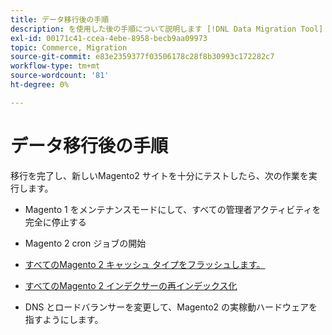 ```yaml
---
title: データ移行後の手順
description: を使用した後の手順について説明します [!DNL Data Migration Tool] をクリックして、Magento1 からMagento2 にデータを移行します。
exl-id: 00171c41-ccea-4ebe-8958-becb9aa09973
topic: Commerce, Migration
source-git-commit: e83e2359377f03506178c28f8b30993c172282c7
workflow-type: tm+mt
source-wordcount: '81'
ht-degree: 0%

---
```


# データ移行後の手順

移行を完了し、新しいMagento2 サイトを十分にテストしたら、次の作業を実行します。

* Magento 1 をメンテナンスモードにして、すべての管理者アクティビティを完全に停止する

* Magento 2 cron ジョブの開始

* [すべてのMagento 2 キャッシュ タイプをフラッシュします。](../../../configuration/cli/manage-cache.md#clean-and-flush-cache-types)

* [すべてのMagento 2 インデクサーの再インデックス化](../../../configuration/cli/manage-indexers.md#reindex)

* DNS とロードバランサーを変更して、Magento2 の実稼動ハードウェアを指すようにします。
